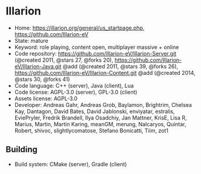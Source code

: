 # Illarion

- Home: https://illarion.org/general/us_startpage.php, https://github.com/Illarion-eV
- State: mature
- Keyword: role playing, content open, multiplayer massive + online
- Code repository: https://github.com/Illarion-eV/Illarion-Server.git (@created 2011, @stars 27, @forks 20), https://github.com/Illarion-eV/Illarion-Java.git @add (@created 2011, @stars 39, @forks 26), https://github.com/Illarion-eV/Illarion-Content.git @add (@created 2014, @stars 30, @forks 41)
- Code language: C++ (server), Java (client), Lua
- Code license: AGPL-3.0 (server), GPL-3.0 (client)
- Assets license: AGPL-3.0
- Developer: Andreas Gahr, Andreas Grob, Baylamon, Brightrim, Chelsea Kay, Dantagon, David Bates, David Jablonski, enviyatar, estralis, EviePryler, Fredrik Brandell, Ilya Osadchiy, Jan Mattner, KrisE, Lisa R, Marius, Martin, Martin Karing, meanGM, merung, Nalcaryos, Quintar, Robert, shivoc, slightlycomatose, Stefano Bonicatti, Tiim, zot1

## Building

- Build system: CMake (server), Gradle (client)
